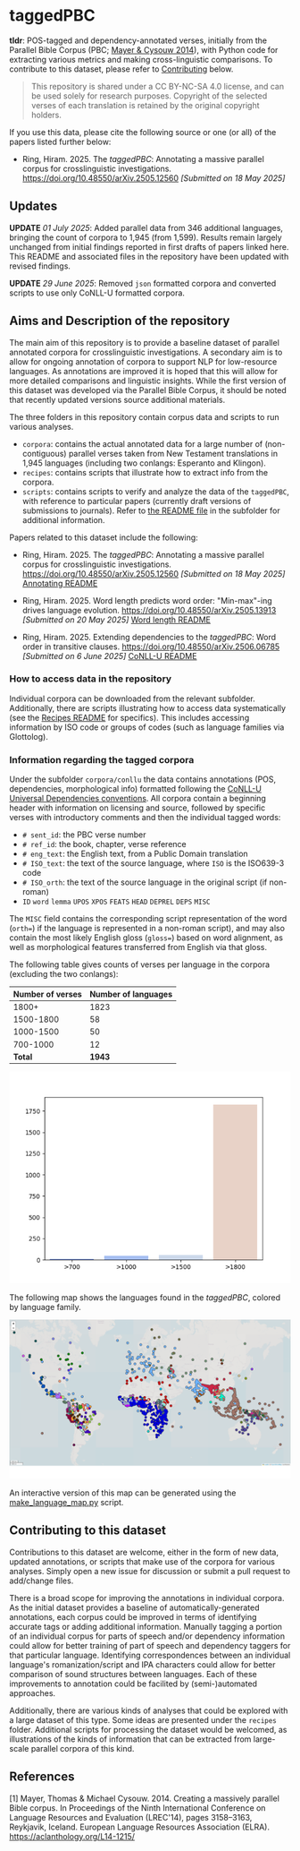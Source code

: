 # taggedPBC

**tldr**: POS-tagged and dependency-annotated verses, initially from the Parallel Bible Corpus (PBC; [Mayer & Cysouw 2014](#1)), with Python code for extracting various metrics and making cross-linguistic comparisons. To contribute to this dataset, please refer to [Contributing](#contributing-to-this-dataset) below.

> This repository is shared under a CC BY-NC-SA 4.0 license, and can be used solely for research purposes. Copyright of the selected verses of each translation is retained by the original copyright holders.

If you use this data, please cite the following source or one (or all) of the papers listed further below:

- Ring, Hiram. 2025. The *taggedPBC*: Annotating a massive parallel corpus for crosslinguistic investigations. https://doi.org/10.48550/arXiv.2505.12560 *[Submitted on 18 May 2025]*

## Updates

**UPDATE** *01 July 2025*: Added parallel data from 346 additional languages, bringing the count of corpora to 1,945 (from 1,599). Results remain largely unchanged from initial findings reported in first drafts of papers linked here. This README and associated files in the repository have been updated with revised findings.

**UPDATE** *29 June 2025*: Removed `json` formatted corpora and converted scripts to use only CoNLL-U formatted corpora. 

## Aims and Description of the repository

The main aim of this repository is to provide a baseline dataset of parallel annotated corpora for crosslinguistic investigations. A secondary aim is to allow for ongoing annotation of corpora to support NLP for low-resource languages. As annotations are improved it is hoped that this will allow for more detailed comparisons and linguistic insights. While the first version of this dataset was developed via the Parallel Bible Corpus, it should be noted that recently updated versions source additional materials.

The three folders in this repository contain corpus data and scripts to run various analyses.

- `corpora`: contains the actual annotated data for a large number of (non-contiguous) parallel verses taken from New Testament translations in 1,945 languages (including two conlangs: Esperanto and Klingon).
- `recipes`: contains scripts that illustrate how to extract info from the corpora.
- `scripts`: contains scripts to verify and analyze the data of the `taggedPBC`, with reference to particular papers (currently draft versions of submissions to journals). Refer to [the README file](scripts/README.md) in the subfolder for additional information.

Papers related to this dataset include the following:

- Ring, Hiram. 2025. The *taggedPBC*: Annotating a massive parallel corpus for crosslinguistic investigations. https://doi.org/10.48550/arXiv.2505.12560 *[Submitted on 18 May 2025]* [Annotating README](scripts/annotating_readme.md)

- Ring, Hiram. 2025. Word length predicts word order: "Min-max"-ing drives language evolution. https://doi.org/10.48550/arXiv.2505.13913 *[Submitted on 20 May 2025]* [Word length README](scripts/wordlength_readme.md)

- Ring, Hiram. 2025. Extending dependencies to the *taggedPBC*: Word order in transitive clauses. https://doi.org/10.48550/arXiv.2506.06785 *[Submitted on 6 June 2025]* [CoNLL-U README](scripts/conllu_readme.md)


### How to access data in the repository

Individual corpora can be downloaded from the relevant subfolder. Additionally, there are scripts illustrating how to access data systematically (see the [Recipes README](recipes/README.md) for specifics). This includes accessing information by ISO code or groups of codes (such as language families via Glottolog).

### Information regarding the tagged corpora

Under the subfolder `corpora/conllu` the data contains annotations (POS, dependencies, morphological info) formatted following the [CoNLL-U Universal Dependencies conventions](https://universaldependencies.org/format.html). All corpora contain a beginning header with information on licensing and source, followed by specific verses with introductory comments and then the individual tagged words:

- `# sent_id`: the PBC verse number
- `# ref_id`: the book, chapter, verse reference
- `# eng_text`: the English text, from a Public Domain translation
- `# ISO_text`: the text of the source language, where `ISO` is the ISO639-3 code
- `# ISO_orth`: the text of the source language in the original script (if non-roman)
- `ID`	`word`	`lemma`	`UPOS`	`XPOS` `FEATS`	`HEAD`	`DEPREL`	`DEPS`	`MISC`

 The `MISC` field contains the corresponding script representation of the word (`orth=`) if the language is represented in a non-roman script), and may also contain the most likely English gloss (`gloss=`) based on word alignment, as well as morphological features transferred from English via that gloss.


The following table gives counts of verses per language in the corpora (excluding the two conlangs):

|Number of verses|Number of languages|
|--|--|
|1800+|1823|
|1500-1800|58|
|1000-1500|50|
|700-1000|12|
|**Total**|**1943**|

![Verse counts in corpora](scripts/data/output/plots_distr/hist-Verse_counts.png)

The following map shows the languages found in the *taggedPBC*, colored by language family.

![Languages in the taggedPBC](recipes/map.png)

An interactive version of this map can be generated using the [make_language_map.py](recipes/make_language_map.py) script.

## Contributing to this dataset <a name="contributing-to-this-dataset"></a>

Contributions to this dataset are welcome, either in the form of new data, updated annotations, or scripts that make use of the corpora for various analyses. Simply open a new issue for discussion or submit a pull request to add/change files.

There is a broad scope for improving the annotations in individual corpora. As the initial dataset provides a baseline of automatically-generated annotations, each corpus could be improved in terms of identifying accurate tags or adding additional information. Manually tagging a portion of an individual corpus for parts of speech and/or dependency information could allow for better training of part of speech and dependency taggers for that particular language. Identifying correspondences between an individual language's romanization/script and IPA characters could allow for better comparison of sound structures between languages. Each of these improvements to annotation could be facilited by (semi-)automated approaches.

Additionally, there are various kinds of analyses that could be explored with a large dataset of this type. Some ideas are presented under the `recipes` folder. Additional scripts for processing the dataset would be welcomed, as illustrations of the kinds of information that can be extracted from large-scale parallel corpora of this kind.

## References <a name="references"></a>

<a id="1">[1]</a>
Mayer, Thomas & Michael Cysouw. 2014. Creating a massively parallel Bible corpus. In Proceedings of the Ninth International Conference on Language Resources and Evaluation (LREC'14), pages 3158–3163, Reykjavik, Iceland. European Language Resources Association (ELRA). https://aclanthology.org/L14-1215/  
